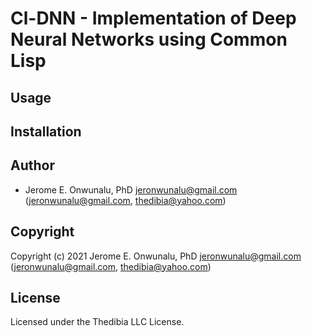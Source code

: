 # Cl-DNN - Implementation of Deep Neural Networks using Common Lisp

## Usage

## Installation

## Author

* Jerome E. Onwunalu, PhD <jeronwunalu@gmail.com> (jeronwunalu@gmail.com, thedibia@yahoo.com)

## Copyright

Copyright (c) 2021 Jerome E. Onwunalu, PhD <jeronwunalu@gmail.com> (jeronwunalu@gmail.com, thedibia@yahoo.com)

## License

Licensed under the Thedibia LLC License.
